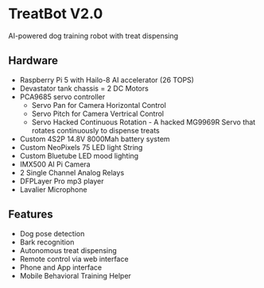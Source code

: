 # TreatBot V2.0
AI-powered dog training robot with treat dispensing

## Hardware
- Raspberry Pi 5 with Hailo-8 AI accelerator (26 TOPS)
- Devastator tank chassis = 2 DC Motors
- PCA9685 servo controller
    - Servo Pan for Camera Horizontal Control
    - Servo Pitch for Camera Vertrical Control
    - Servo Hacked Continuous Rotation - A hacked MG9969R Servo that rotates continuously to dispense treats
- Custom 4S2P 14.8V 8000Mah battery system
- Custom NeoPixels 75 LED light String
- Custom Bluetube LED mood lighting
- IMX500 AI Pi Camera
- 2 Single Channel Analog Relays
- DFPLayer Pro mp3 player
- Lavalier Microphone


## Features
- Dog pose detection
- Bark recognition  
- Autonomous treat dispensing
- Remote control via web interface
- Phone and App interface
- Mobile Behavioral Training Helper
